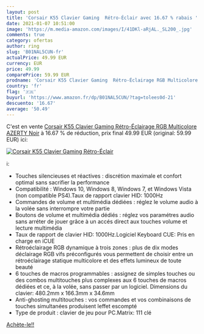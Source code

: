 ```yaml
---
layout: post
title: 'Corsair K55 Clavier Gaming  Rétro-Éclair avec 16.67 % rabais '
date: 2021-01-07 10:51:00
image: 'https://m.media-amazon.com/images/I/41DKl-aRjAL._SL200_.jpg'
comments: true
category: ofertas
author: ring
slug: 'B01NAL5CUN-fr'
actualPrice: 49.99 EUR
currency: EUR
price: 49.99
comparePrice: 59.99 EUR
prodname: 'Corsair K55 Clavier Gaming  Rétro-Éclairage RGB Multicolore  AZERTY  Noir'
country: 'fr'
flag: '🇫🇷'
buyurl: 'https://www.amazon.fr/dp/B01NAL5CUN/?tag=tolees0d-21'
descuento: '16.67'
average: '50.49'
---
```


C'est en vente [Corsair K55 Clavier Gaming  Rétro-Éclairage RGB Multicolore  AZERTY  Noir](https://www.amazon.fr/dp/B01NAL5CUN/?tag=tolees0d-21)  à  16.67 % de réduction, prix final  49.99 EUR (original: 59.99 EUR) ici:

[![Corsair K55 Clavier Gaming  Rétro-Éclair](https://m.media-amazon.com/images/I/41DKl-aRjAL._SL200_.jpg)](https://www.amazon.fr/dp/B01NAL5CUN/?tag=tolees0d-21)

ℹ️:

- Touches silencieuses et réactives : discrétion maximale et confort optimal sans sacrifier la performance
- Compatibilité : Windows 10, Windows 8, Windows 7, et Windows Vista (non compatible PS4).Taux de rapport clavier HID: 1000Hz
- Commandes de volume et multimédia dédiées : réglez le volume audio à la volée sans interrompre votre partie
- Boutons de volume et multimédia dédiés : réglez vos paramétres audio sans arréter de jouer grâce à un accés direct aux touches volume et lecture multimédia
- Taux de rapport de clavier HID: 1000Hz.Logiciel Keyboard CUE: Pris en charge en iCUE
- Rétroéclairage RGB dynamique à trois zones : plus de dix modes déclairage RGB vifs préconfigurés vous permettent de choisir entre un rétroéclairage statique multicolore et des effets lumineux de toute beauté
- 6 touches de macros programmables : assignez de simples touches ou des combos multitouches plus complexes aux 6 touches de macros dédiées et ce, à la volée, sans passer par un logiciel. Dimensions du clavier: 480.2mm x 166.3mm x 34.6mm
- Anti-ghosting multitouches : vos commandes et vos combinaisons de touches simultanées produisent leffet escompté
- Type de produit : clavier de jeu pour PC.Matrix: 111 clé

[Achète-le!!](https://www.amazon.fr/dp/B01NAL5CUN/?tag=tolees0d-21)
